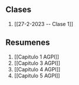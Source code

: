 
## Clases
1. [[27-2-2023 -- Clase 1]]

## Resumenes 
1. [[Capitulo 1 AGPI]]
2. [[Capitulo 3 AGPI]]
3. [[Capitulo 4 AGPI]]
4. [[Capitulo 5 AGPI]]

